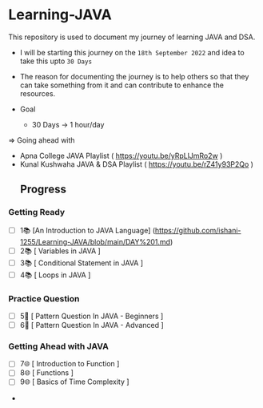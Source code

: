 # Learning-JAVA


 This repository is used to document my journey of learning JAVA and DSA. 
- I will be starting this journey on the `18th September 2022` and idea to take this upto `30 Days`
- The reason for documenting the journey is to help others so that they can take something from it and can contribute to enhance the resources. 

- Goal
    - 30 Days -> 1 hour/day 
    
=> Going ahead with 
 -  Apna College JAVA Playlist ( https://youtu.be/yRpLlJmRo2w )
 -  Kunal Kushwaha JAVA & DSA Playlist ( https://youtu.be/rZ41y93P2Qo )
    ## Progress 

### Getting Ready

-  [ ] 1📚  [An Introduction to JAVA Language] (https://github.com/ishani-1255/Learning-JAVA/blob/main/DAY%201.md)
-  [ ] 2📚  [ Variables in JAVA ]
-  [ ] 3📚  [ Conditional Statement in JAVA ]
-  [ ] 4📚  [ Loops in JAVA ]

### Practice Question 

-  [ ] 5🐧   [ Pattern Question In JAVA - Beginners ]
-  [ ] 6🐧   [ Pattern Question In JAVA - Advanced ]

 ### Getting Ahead with JAVA
 
-  [ ] 7🌐    [ Introduction to Function ]
-  [ ] 8🌐    [ Functions ]
-  [ ] 9🌐    [ Basics of Time Complexity ]
- 
